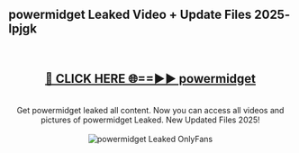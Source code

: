 <h2>powermidget Leaked Video + Update Files 2025- lpjgk</h2>
<br>
<div align="center">
<h2><a href="https://libra.edu.pl?powermidget" rel="nofollow">🔴 CLICK HERE 🌐==►► powermidget</a></h2>
<br>
Get powermidget leaked all content. Now you can access all videos and pictures of powermidget Leaked. New Updated Files 2025!
<br>
<br>
<a href="https://libra.edu.pl?powermidget" rel="nofollow" data-target="animated-image.originalLink"><img src="https://i.ibb.co.com/WyWwxjT/player-gif2.gif" alt="powermidget Leaked OnlyFans" style="max-width: 100%; display: inline-block;" data-target="animated-image.originalImage"></a>
</div>
<br>